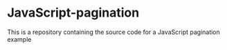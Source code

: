 # JavaScript-pagination
This is a repository containing the source code for a JavaScript pagination example
